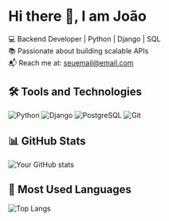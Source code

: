 # Hi there 👋, I am João  

💻 Backend Developer | Python | Django | SQL  
📚 Passionate about building scalable APIs  
📬 Reach me at: [seuemail@email.com](mailto:seuemail@email.com)  

## 🛠️ Tools and Technologies  
![Python](https://img.shields.io/badge/-Python-3776AB?style=flat&logo=python&logoColor=white)
![Django](https://img.shields.io/badge/-Django-092E20?style=flat&logo=django&logoColor=white)
![PostgreSQL](https://img.shields.io/badge/-PostgreSQL-316192?style=flat&logo=postgresql&logoColor=white)
![Git](https://img.shields.io/badge/-Git-F05032?style=flat&logo=git&logoColor=white)

## 📊 GitHub Stats  
![Your GitHub stats](https://github-readme-stats.vercel.app/api?username=seuUsuario&show_icons=true&theme=dark)  

## 🚀 Most Used Languages  
![Top Langs](https://github-readme-stats.vercel.app/api/top-langs/?username=seuUsuario&layout=compact&theme=dark)  

